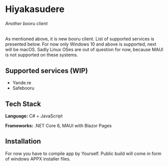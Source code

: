 
# Hiyakasudere
###### Another booru client

As mentioned above, it is new booru client. List of supported services is presented below. For now only Windows 10 and above is supported, next will be macOS. Sadly Linux OSes are out of question for now, because MAUI is not supported on these systems.


## Supported services (WIP)

- Yande.re
- Safebooru


## Tech Stack

**Language:** C# + JavaScript

**Frameworks:** .NET Core 6, MAUI with Blazor Pages


## Installation

For now you have to compile app by Yourself. Public build will come in form of windows APPX installer files.
